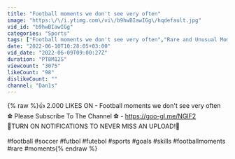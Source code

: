 ```yaml
---
title: "Football moments we don't see very often"
image: "https:\/\/i.ytimg.com\/vi\/b9hwBIawIGg\/hqdefault.jpg"
vid_id: "b9hwBIawIGg"
categories: "Sports"
tags: ["Football moments we don't see very often","Rare and Unusual Moments in football","rare moments in football"]
date: "2022-06-10T10:28:05+03:00"
vid_date: "2022-06-09T09:00:27Z"
duration: "PT8M12S"
viewcount: "3075"
likeCount: "98"
dislikeCount: ""
channel: "Dan1s"
---
```

{% raw %}👍 2.000 LIKES ON - Football moments we don't see very often<br />⚽ Please Subscribe To The Channel ⚽ - <a rel="nofollow" target="blank" href="https://goo-gl.me/NGlF2">https://goo-gl.me/NGlF2</a><br />🔔TURN ON NOTIFICATIONS TO NEVER MISS AN UPLOAD!🔔<br /><br />#football #soccer #futbol #futebol #sports #goals #skills #footballmoments #rare #moments{% endraw %}
